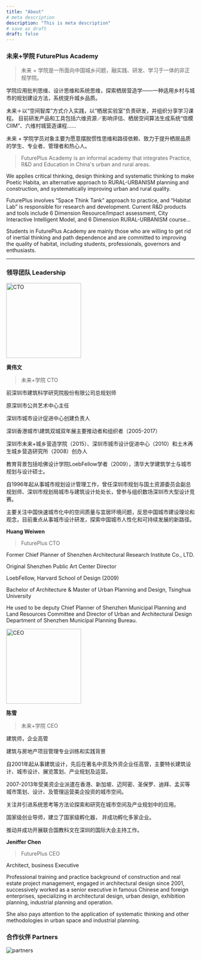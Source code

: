 ```yaml
---
title: "About"
# meta description
description: "This is meta description"
# save as draft
draft: false
---
```


### 未来+学院 FuturePlus Academy

> 未来 + 学院是一所面向中国城乡问题，融实践、研发、学习于一体的非正规学院。

学院应用批判思维、设计思维和系统思维，探索栖居营造学——一种适用乡村与城市的规划建设方法，系统提升城乡品质。

未来＋以“空间智库”方式介入实践，以“栖居实验室”负责研发，并组织分享学习课程。
目前研发产品和工具包括六维资源／影响评估、栖居空间算法生成系统“信模 CIIM”、六维村城营造课程......

未来 + 学院学员对象主要为愿意摆脱惯性思维和路径依赖、致力于提升栖居品质的学生、专业者、管理者和热心人。



> FuturePlus Academy is an informal academy that integrates Practice, R&D and Education in China's urban and rural areas. 

We applies critical thinking, design thinking and systematic thinking to make Poetic Habita, an alternative approach to RURAL-URBANISM planning and construction, and systematically improving urban and rural quality. 

FuturePlus involves “Space Think Tank” approach to practice, and “Habitat Lab” is responsible for research and development. 
Current R&D products and tools include 6 Dimension Resource/Impact assessment, City Interactive Intelligent Model, and 6 Dimension RURAL-URBANISM course...

Students in FuturePlus Academy are mainly those who are willing to get rid of inertial thinking and path dependence and are committed to improving the quality of habitat, including students, professionals, governors and enthusiasts.

---
### 领导团队 Leadership

<img src="/images/team/team-cto.png" alt="CTO"
	title="CTO" width="200" height="200" />

**黄伟文**

> 未来+学院 CTO

前深圳市建筑科学研究院股份有限公司总规划师

原深圳市公共艺术中心主任

深圳市城市设计促进中心创建负责人

深圳香港城市\建筑双城双年展主要推动者和组织者（2005-2017）

深圳市未来+城乡营造学院（2015）、深圳市城市设计促进中心（2010）和土木再生城乡营造研究所（2008）创办人

教育背景包括哈佛设计学院LoebFellow学者（2009），清华大学建筑学士与城市规划与设计硕士。

自1996年起从事城市规划设计管理工作，曾任深圳市规划与国土资源委员会副总规划师、深圳市规划局城市与建筑设计处处长，曾参与组织数场深圳市大型设计竞赛。

主要关注中国快速城市化中的空间质量与宜居环境问题，反思中国城市建设理论和观念，目前重点从事城市设计研发，探索中国城市人性化和可持续发展的新路径。

**Huang Weiwen**

> FuturePlus CTO

Former Chief Planner of Shenzhen Architectural Research Institute Co., LTD. 

Original Shenzhen Public Art Center Director

LoebFellow, Harvard School of Design (2009)

Bachelor of Architecture & Master of Urban Planning and Design, Tsinghua University

He used to be deputy Chief Planner of Shenzhen Municipal Planning and Land Resources Committee and Director of Urban and Architectural Design Department of Shenzhen Municipal Planning Bureau.

<img src="/images/team/team-ceo.png" alt="CEO"
	title="CEO" width="200" height="200" />

**陈雪**

> 未来+学院 CEO

建筑师，企业高管

建筑与房地产项目管理专业训练和实践背景

自2001年起从事建筑设计，先后在著名中资及外资企业任高管，主要特长建筑设计、城市设计、展览策划、产业规划及运营。

2007-2013年受美资企业派遣在香港、新加坡、迈阿密、圣保罗、迪拜、孟买等城市策划、设计、及管理运营美企投资的城市空间。

关注并引进系统思考等方法论探索和研究在城市空间及产业规划中的应用。

国家级创业导师，建立了国家级孵化器，
并成功孵化多家企业。

推动并成功开展联合国教科文在深圳的国际大会主持工作。

**Jeniffer Chen**

> FuturePlus CEO

Architect, business Executive

Professional training and practice background of construction and real estate project management, 
engaged in architectural design since 2001, successively worked as a senior executive in famous Chinese and foreign enterprises, specializing in architectural design, urban design, exhibition planning,
industrial planning and operation. 

She also pays attention to the application of systematic thinking and other methodologies in urban space and industrial planning.

### 合作伙伴 Partners

![partners](/images/partners.webp "Partners")